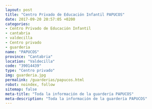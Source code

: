 ```yaml
---
layout: post
title: "Centro Privado de Educación Infantil PAPUCOS"
date: 2017-09-20 20:57:05 +0200
categories:
- Centro Privado de Educación Infantil
- cantabria
- valdecilla
- Centro privado
- guarderia
name: "PAPUCOS"
province: "Cantabria"
location: "Valdecilla"
code: "39014439"
type: "Centro privado"
img: guarderia.jpg
permalink: /guarderias/papucos.html
robot: noindex, follow
sitemap: false
meta-title: "Toda la información de la guardería PAPUCOS"
meta-description: "Toda la información de la guardería PAPUCOS"
---
```

